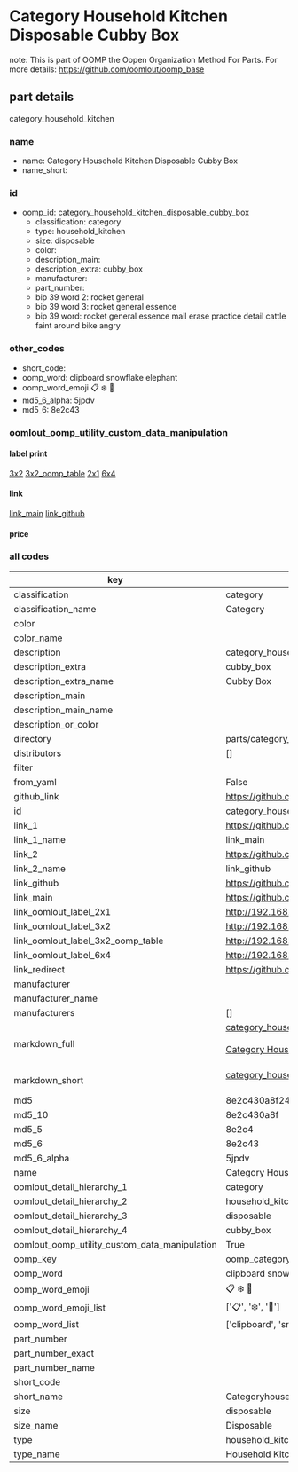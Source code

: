 # Category Household Kitchen Disposable Cubby Box  

note: This is part of OOMP the Oopen Organization Method For Parts. For more details: https://github.com/oomlout/oomp_base

##  part details
  



category_household_kitchen



### name
* name: Category Household Kitchen Disposable Cubby Box
* name_short: 
### id
* oomp_id: category_household_kitchen_disposable_cubby_box
  * classification: category
  * type: household_kitchen
  * size: disposable
  * color: 
  * description_main: 
  * description_extra: cubby_box
  * manufacturer: 
  * part_number: 
  * bip 39 word 2: rocket general
  * bip 39 word 3: rocket general essence
  * bip 39 word: rocket general essence mail erase practice detail cattle faint around bike angry

### other_codes
* short_code: 
* oomp_word: clipboard snowflake elephant
* oomp_word_emoji :clipboard: :snowflake: :elephant:
* md5_6_alpha: 5jpdv
* md5_6: 8e2c43






### oomlout_oomp_utility_custom_data_manipulation
#### label print
[3x2](http://192.168.1.245:1112/?label=oomp%205jpdv)
[3x2_oomp_table](http://192.168.1.108:1112/?label=oomp%205jpdv)
[2x1](http://192.168.1.242:1112/?label=oomp%205jpdv)
[6x4](http://192.168.1.55:1112/?label=oomp%205jpdv)    

#### link

[link_main](https://github.com/oomlout/oomlout_oomp_version_1_messy/tree/main/parts/category_household_kitchen_disposable_cubby_box) [link_github](https://github.com/oomlout/oomlout_oomp_version_1_messy/tree/main/parts/category_household_kitchen_disposable_cubby_box)                             

#### price







### all codes 
| key | value |  
| --- | --- |  
| classification | category |  
| classification_name | Category |  
| color |  |  
| color_name |  |  
| description | category_household_kitchen |  
| description_extra | cubby_box |  
| description_extra_name | Cubby Box |  
| description_main |  |  
| description_main_name |  |  
| description_or_color |   |  
| directory | parts/category_household_kitchen_disposable_cubby_box |  
| distributors | [] |  
| filter |  |  
| from_yaml | False |  
| github_link | https://github.com/oomlout/oomlout_oomp_part_src/tree/main/parts/category_household_kitchen_disposable_cubby_box |  
| id | category_household_kitchen_disposable_cubby_box |  
| link_1 | https://github.com/oomlout/oomlout_oomp_version_1_messy/tree/main/parts/category_household_kitchen_disposable_cubby_box |  
| link_1_name | link_main |  
| link_2 | https://github.com/oomlout/oomlout_oomp_version_1_messy/tree/main/parts/category_household_kitchen_disposable_cubby_box |  
| link_2_name | link_github |  
| link_github | https://github.com/oomlout/oomlout_oomp_version_1_messy/tree/main/parts/category_household_kitchen_disposable_cubby_box |  
| link_main | https://github.com/oomlout/oomlout_oomp_version_1_messy/tree/main/parts/category_household_kitchen_disposable_cubby_box |  
| link_oomlout_label_2x1 | http://192.168.1.242:1112/?label=oomp%205jpdv |  
| link_oomlout_label_3x2 | http://192.168.1.245:1112/?label=oomp%205jpdv |  
| link_oomlout_label_3x2_oomp_table | http://192.168.1.108:1112/?label=oomp%205jpdv |  
| link_oomlout_label_6x4 | http://192.168.1.55:1112/?label=oomp%205jpdv |  
| link_redirect | https://github.com/oomlout/oomlout_oomp_version_1_messy/tree/main/parts/category_household_kitchen_disposable_cubby_box |  
| manufacturer |  |  
| manufacturer_name |  |  
| manufacturers | [] |  
| markdown_full | [category_household_kitchen_disposable_cubby_box](none)<br>[](none)<br>[Category Household Kitchen Disposable Cubby Box](none)<br><br> |  
| markdown_short | [category_household_kitchen_disposable_cubby_box](none)<br><br> |  
| md5 | 8e2c430a8f24478aa5a638629a9835db |  
| md5_10 | 8e2c430a8f |  
| md5_5 | 8e2c4 |  
| md5_6 | 8e2c43 |  
| md5_6_alpha | 5jpdv |  
| name | Category Household Kitchen Disposable Cubby Box |  
| oomlout_detail_hierarchy_1 | category |  
| oomlout_detail_hierarchy_2 | household_kitchen |  
| oomlout_detail_hierarchy_3 | disposable |  
| oomlout_detail_hierarchy_4 | cubby_box |  
| oomlout_oomp_utility_custom_data_manipulation | True |  
| oomp_key | oomp_category_household_kitchen_disposable_cubby_box |  
| oomp_word | clipboard snowflake elephant |  
| oomp_word_emoji | :clipboard: :snowflake: :elephant: |  
| oomp_word_emoji_list | [':clipboard:', ':snowflake:', ':elephant:'] |  
| oomp_word_list | ['clipboard', 'snowflake', 'elephant'] |  
| part_number |  |  
| part_number_exact |  |  
| part_number_name |  |  
| short_code |  |  
| short_name | Categoryhouseholdkitchen |  
| size | disposable |  
| size_name | Disposable |  
| type | household_kitchen |  
| type_name | Household Kitchen |  
